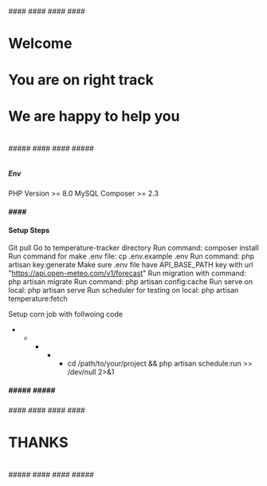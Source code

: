 ###### #### #### ####  #### #####
#          Welcome              #                                   
#    You are on right track     #
#    We are happy to help you   #
#                               #
###### ##### #### #### ##### ####

##### Env #### 
PHP Version >= 8.0
MySQL
Composer >= 2.3
#### #### #####

#### Setup Steps ####
Git pull
Go to temperature-tracker directory
Run command: composer install
Run command for make .env file: cp .env.example .env
Run command: php artisan key:generate
Make sure .env file have API_BASE_PATH key with url "https://api.open-meteo.com/v1/forecast"
Run migration with command: php artisan migrate
Run command: php artisan config:cache
Run serve on local: php artisan serve
Run scheduler for testing on local: php artisan temperature:fetch

Setup corn job with follwoing code 
* * * * * cd /path/to/your/project && php artisan schedule:run >> /dev/null 2>&1
##### ##### ##### #####


###### #### #### ####  #### #####
#          THANKS               #
#                               #
###### ##### #### #### ##### ####
